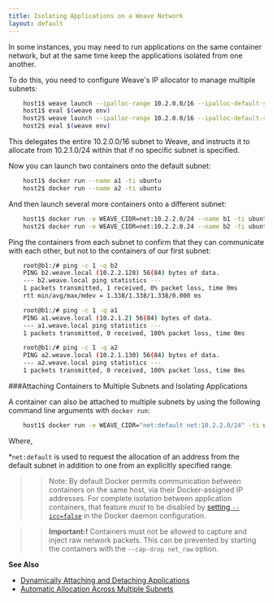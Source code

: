 ```yaml
---
title: Isolating Applications on a Weave Network
layout: default
---
```


In some instances, you may need to run applications on the same container network, but at the same time keep the applications isolated from one another.
 
To do this, you need to configure Weave's IP allocator to manage multiple subnets:

~~~bash
    host1$ weave launch --ipalloc-range 10.2.0.0/16 --ipalloc-default-subnet 10.2.1.0/24
    host1$ eval $(weave env)
    host2$ weave launch --ipalloc-range 10.2.0.0/16 --ipalloc-default-subnet 10.2.1.0/24 $HOST1
    host2$ eval $(weave env)
~~~

This delegates the entire 10.2.0.0/16 subnet to Weave, and instructs it to allocate from 10.2.1.0/24 within that if no specific subnet is specified. 

Now you can launch two containers onto the default subnet:

~~~bash
    host1$ docker run --name a1 -ti ubuntu
    host2$ docker run --name a2 -ti ubuntu
~~~

And then launch several more containers onto a different subnet:

~~~bash
    host1$ docker run -e WEAVE_CIDR=net:10.2.2.0/24 --name b1 -ti ubuntu
    host2$ docker run -e WEAVE_CIDR=net:10.2.2.0.24 --name b2 -ti ubuntu
~~~

Ping the containers from each subnet to confirm that they can communicate with each other, but not to the containers of our first subnet:

~~~bash
    root@b1:/# ping -c 1 -q b2
    PING b2.weave.local (10.2.2.128) 56(84) bytes of data.
    --- b2.weave.local ping statistics ---
    1 packets transmitted, 1 received, 0% packet loss, time 0ms
    rtt min/avg/max/mdev = 1.338/1.338/1.338/0.000 ms
~~~

~~~bash
    root@b1:/# ping -c 1 -q a1
    PING a1.weave.local (10.2.1.2) 56(84) bytes of data.
    --- a1.weave.local ping statistics ---
    1 packets transmitted, 0 received, 100% packet loss, time 0ms
~~~

~~~bash
    root@b1:/# ping -c 1 -q a2
    PING a2.weave.local (10.2.1.130) 56(84) bytes of data.
    --- a2.weave.local ping statistics ---
    1 packets transmitted, 0 received, 100% packet loss, time 0ms
~~~

###Attaching Containers to Multiple Subnets and Isolating Applications

A container can also be attached to multiple subnets by using the following command line arguments with `docker run`:

~~~bash
    host1$ docker run -e WEAVE_CIDR="net:default net:10.2.2.0/24" -ti ubuntu
~~~

Where,

 *`net:default` is used to request the allocation of an address from the default subnet in addition to one from an explicitly specified range.

>>Note: By default Docker permits communication between containers on the same host, via their Docker-assigned IP addresses. For complete isolation between application containers, that feature _must_ to be disabled by [setting `--icc=false`](https://docs.Docker.com/engine/userguide/networking/default_network/container-communication/#communication-between-containers) in the Docker daemon configuration. 

>>**Important:!** Containers must not be allowed to capture and inject raw network packets. This can be prevented by starting the containers with the `--cap-drop net_raw` option.

**See Also**

 * [Dynamically Attaching and Detaching Applications](/site/using-weave/dynamically-attach-containers.md)
 * [Automatic Allocation Across Multiple Subnets](/site/ipam/allocation-multi-ipam.md)
